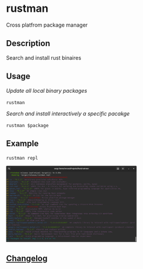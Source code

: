 # rustman
Cross platfrom package manager

## Description
Search and install rust binaires

## Usage
*Update all local binary packages*

`rustman`

*Search and install interactively a specific pacakge*

`rustman $package`

## Example
`rustman repl` 

<img src="./rustman.png" width="70%" height="60%">

## [Changelog](./CHANGELOG.md)
